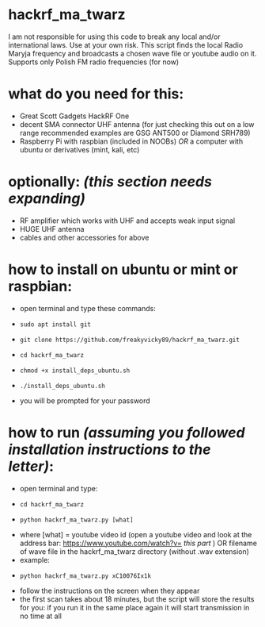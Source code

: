# hackrf_ma_twarz
I am not responsible for using this code to break any local and/or international laws. Use at your own risk.
This script finds the local Radio Maryja frequency and broadcasts a chosen wave file or youtube audio on it.
Supports only Polish FM radio frequencies (for now)
# what do you need for this:
* Great Scott Gadgets HackRF One
* decent SMA connector UHF antenna (for just checking this out on a low range recommended examples are GSG ANT500 or Diamond SRH789)
* Raspberry Pi with raspbian (included in NOOBs) *OR* a computer with ubuntu or derivatives (mint, kali, etc)
# optionally: *(this section needs expanding)*
* RF amplifier which works with UHF and accepts weak input signal
* HUGE UHF antenna
* cables and other accessories for above
# how to install on ubuntu or mint or raspbian:
* open terminal and type these commands:
-     sudo apt install git
-     git clone https://github.com/freakyvicky89/hackrf_ma_twarz.git
-     cd hackrf_ma_twarz
-     chmod +x install_deps_ubuntu.sh
-     ./install_deps_ubuntu.sh
* you will be prompted for your password
# how to run *(assuming you followed installation instructions to the letter)*:
* open terminal and type:
-     cd hackrf_ma_twarz
-     python hackrf_ma_twarz.py [what]
* where [what] = youtube video id (open a youtube video and look at the address bar: https://www.youtube.com/watch?v= *this part* ) OR filename of wave file in the hackrf_ma_twarz directory (without .wav extension)
* example:
-     python hackrf_ma_twarz.py xC10076Ix1k
* follow the instructions on the screen when they appear
* the first scan takes about 18 minutes, but the script will store the results for you: if you run it in the same place again it will start transmission in no time at all
